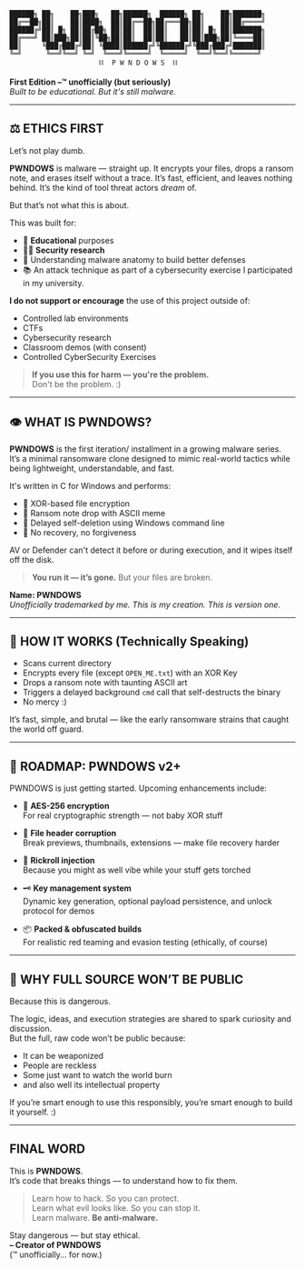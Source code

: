 ```
██████╗ ██╗    ██╗███╗   ██╗██████╗  ██████╗ ██╗    ██╗███████╗
██╔══██╗██║    ██║████╗  ██║██╔══██╗██╔═══██╗██║    ██║██╔════╝
██████╔╝██║ █╗ ██║██╔██╗ ██║██║  ██║██║   ██║██║ █╗ ██║███████╗
██╔═══╝ ██║███╗██║██║╚██╗██║██║  ██║██║   ██║██║███╗██║╚════██║
██║     ╚███╔███╔╝██║ ╚████║██████╔╝╚██████╔╝╚███╔███╔╝███████║
╚═╝      ╚══╝╚══╝ ╚═╝  ╚═══╝╚═════╝  ╚═════╝  ╚══╝╚══╝╚══════╝
                      ⛓️  P W N D O W S  ⛓️
```

**First Edition –™ unofficially (but seriously)**  
*Built to be educational. But it's still malware.*

---

## ⚖️ ETHICS FIRST

Let’s not play dumb.

**PWNDOWS** is malware — straight up. It encrypts your files, drops a ransom note, and erases itself without a trace. It’s fast, efficient, and leaves nothing behind. It’s the kind of tool threat actors *dream* of.

But that’s not what this is about.

This was built for:

- 🧠 **Educational** purposes  
- 🧑‍💻 **Security research**  
- 🔬 Understanding malware anatomy to build better defenses  
- 📚 An attack technique as part of a cybersecurity exercise I participated in my university. 

**I do not support or encourage** the use of this project outside of:

- Controlled lab environments  
- CTFs  
- Cybersecurity research  
- Classroom demos (with consent)
- Controlled CyberSecurity Exercises 

> **If you use this for harm — you're the problem.**  
> Don't be the problem. :)

---

## 👁 WHAT IS PWNDOWS?

**PWNDOWS** is the first iteration/ installment in a growing malware series.  
It’s a minimal ransomware clone designed to mimic real-world tactics while being lightweight, understandable, and fast.

It's written in C for Windows and performs:

- 🔐 XOR-based file encryption  
- 📄 Ransom note drop with ASCII meme  
- 🧹 Delayed self-deletion using Windows command line  
- 🚫 No recovery, no forgiveness  

AV or Defender can't detect it before or during execution, and it wipes itself off the disk.  

> **You run it — it’s gone.** But your files are broken.

**Name: PWNDOWS**  
*Unofficially trademarked by me. This is my creation. This is version one.*

---

## 🧠 HOW IT WORKS (Technically Speaking)

- Scans current directory  
- Encrypts every file (except `OPEN_ME.txt`) with an XOR Key  
- Drops a ransom note with taunting ASCII art  
- Triggers a delayed background `cmd` call that self-destructs the binary  
- No mercy :)

It’s fast, simple, and brutal — like the early ransomware strains that caught the world off guard.

---

## 🧪 ROADMAP: PWNDOWS v2+

PWNDOWS is just getting started. Upcoming enhancements include:

- 🔐 **AES-256 encryption**  
  For real cryptographic strength — not baby XOR stuff

- 🧬 **File header corruption**  
  Break previews, thumbnails, extensions — make file recovery harder

- 🧻 **Rickroll injection**  
  Because you might as well vibe while your stuff gets torched

- 🗝 **Key management system**  
  Dynamic key generation, optional payload persistence, and unlock protocol for demos

- 📦 **Packed & obfuscated builds**  
  For realistic red teaming and evasion testing (ethically, of course)

---

## 🚫 WHY FULL SOURCE WON’T BE PUBLIC

Because this is dangerous.

The logic, ideas, and execution strategies are shared to spark curiosity and discussion.  
But the full, raw code won’t be public because:

- It can be weaponized  
- People are reckless  
- Some just want to watch the world burn
- and also well its intellectual property

If you’re smart enough to use this responsibly, you’re smart enough to build it yourself. :)

---

## FINAL WORD

This is **PWNDOWS**.    
It’s code that breaks things — to understand how to fix them.

> Learn how to hack. So you can protect.  
> Learn what evil looks like. So you can stop it.  
> Learn malware. **Be anti-malware.**

Stay dangerous — but stay ethical.  
**– Creator of PWNDOWS**  
(™ unofficially… for now.)

